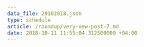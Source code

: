 ```yaml
---
data_file: 29102018.json
type: schedule
article: /roundup/very-new-post-7.md
date: 2018-10-11 11:55:04.312500000 +04:00
---
```





